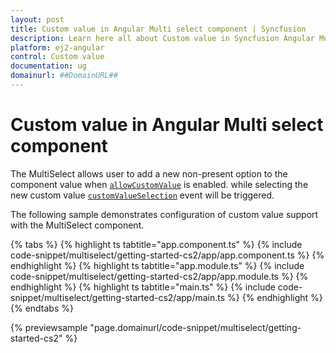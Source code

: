 ```yaml
---
layout: post
title: Custom value in Angular Multi select component | Syncfusion
description: Learn here all about Custom value in Syncfusion Angular Multi select component of Syncfusion Essential JS 2 and more.
platform: ej2-angular
control: Custom value 
documentation: ug
domainurl: ##DomainURL##
---
```


# Custom value in Angular Multi select component

The MultiSelect allows user to add a new non-present option to the component value when [`allowCustomValue`](https://ej2.syncfusion.com/angular/documentation/api/multi-select/#allowcustomvalue) is enabled. while selecting the new custom value [`customValueSelection`](https://ej2.syncfusion.com/angular/documentation/api/multi-select/#customvalueselection) event will be triggered.

The following sample demonstrates configuration of custom value support with the MultiSelect component.

{% tabs %}
{% highlight ts tabtitle="app.component.ts" %}
{% include code-snippet/multiselect/getting-started-cs2/app/app.component.ts %}
{% endhighlight %}
{% highlight ts tabtitle="app.module.ts" %}
{% include code-snippet/multiselect/getting-started-cs2/app/app.module.ts %}
{% endhighlight %}
{% highlight ts tabtitle="main.ts" %}
{% include code-snippet/multiselect/getting-started-cs2/app/main.ts %}
{% endhighlight %}
{% endtabs %}
  
{% previewsample "page.domainurl/code-snippet/multiselect/getting-started-cs2" %}